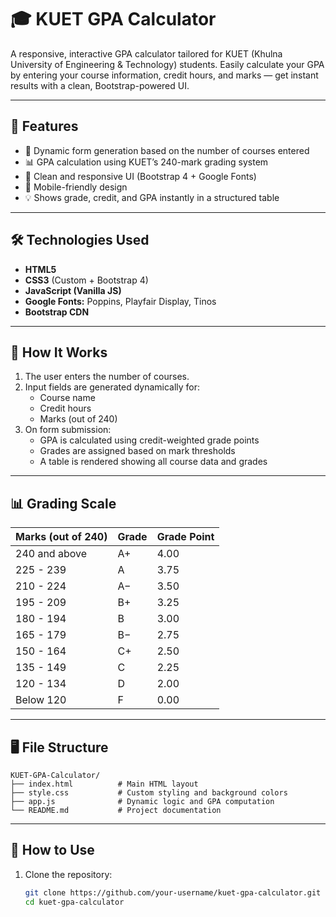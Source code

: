 # 🎓 KUET GPA Calculator

A responsive, interactive GPA calculator tailored for KUET (Khulna University of Engineering & Technology) students. Easily calculate your GPA by entering your course information, credit hours, and marks — get instant results with a clean, Bootstrap-powered UI.

---

## 🚀 Features

- 📌 Dynamic form generation based on the number of courses entered
- 📊 GPA calculation using KUET’s 240-mark grading system
- 🎨 Clean and responsive UI (Bootstrap 4 + Google Fonts)
- 📱 Mobile-friendly design
- 💡 Shows grade, credit, and GPA instantly in a structured table

---

## 🛠️ Technologies Used

- **HTML5**
- **CSS3** (Custom + Bootstrap 4)
- **JavaScript (Vanilla JS)**
- **Google Fonts:** Poppins, Playfair Display, Tinos
- **Bootstrap CDN**

---

## 🧠 How It Works

1. The user enters the number of courses.
2. Input fields are generated dynamically for:
   - Course name
   - Credit hours
   - Marks (out of 240)
3. On form submission:
   - GPA is calculated using credit-weighted grade points
   - Grades are assigned based on mark thresholds
   - A table is rendered showing all course data and grades

---

## 📊 Grading Scale

| Marks (out of 240) | Grade | Grade Point |
|--------------------|-------|-------------|
| 240 and above      | A+    | 4.00        |
| 225 - 239          | A     | 3.75        |
| 210 - 224          | A−    | 3.50        |
| 195 - 209          | B+    | 3.25        |
| 180 - 194          | B     | 3.00        |
| 165 - 179          | B−    | 2.75        |
| 150 - 164          | C+    | 2.50        |
| 135 - 149          | C     | 2.25        |
| 120 - 134          | D     | 2.00        |
| Below 120          | F     | 0.00        |

---

## 🖥️ File Structure

```
KUET-GPA-Calculator/
├── index.html          # Main HTML layout
├── style.css           # Custom styling and background colors
├── app.js              # Dynamic logic and GPA computation
└── README.md           # Project documentation
```

---

## 🧪 How to Use

1. Clone the repository:
   ```bash
   git clone https://github.com/your-username/kuet-gpa-calculator.git
   cd kuet-gpa-calculator
